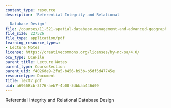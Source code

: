 ```yaml
---
content_type: resource
description: 'Referential Integrity and Relational

  Database Design'
file: /courses/11-521-spatial-database-management-and-advanced-geographic-information-systems-spring-2003/a69668cb3f76aeb74b005dbbaa446d09_lect7.pdf
file_size: 227526
file_type: application/pdf
learning_resource_types:
- Lecture Notes
license: https://creativecommons.org/licenses/by-nc-sa/4.0/
ocw_type: OCWFile
parent_title: Lecture Notes
parent_type: CourseSection
parent_uid: f4026de9-2fa5-b456-b93b-b5df5d47745e
resourcetype: Document
title: lect7.pdf
uid: a69668cb-3f76-aeb7-4b00-5dbbaa446d09
---
```

Referential Integrity and Relational
Database Design